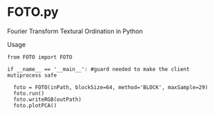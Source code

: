 # FOTO.py
Fourier Transform Textural Ordination in Python

Usage

```
from FOTO import FOTO

if __name__ == '__main__': #guard needed to make the client mutiprocess safe

  foto = FOTO(inPath, blockSize=64, method='BLOCK', maxSample=29)
  foto.run()
  foto.writeRGB(outPath)
  foto.plotPCA()
```
